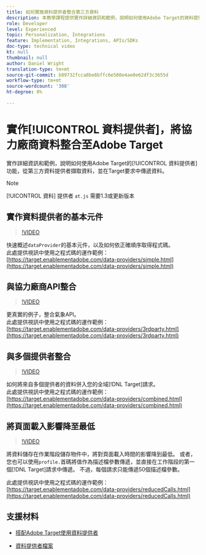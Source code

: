 ```yaml
---
title: 如何實施資料提供者整合第三方資料
description: 本教學課程提供實作詳細資訊和範例，說明如何使用Adobe Target的資料提供者功能從第三方資料提供者擷取資料，並在Target要求中傳遞資料。
role: Developer
level: Experienced
topic: Personalization, Integrations
feature: Implementation, Integrations, APIs/SDKs
doc-type: technical video
kt: null
thumbnail: null
author: Daniel Wright
translation-type: tm+mt
source-git-commit: b89732fcca0be8bffc6e580e4ae0e62df3c3655d
workflow-type: tm+mt
source-wordcount: '308'
ht-degree: 0%

---
```



# 實作[!UICONTROL 資料提供者]，將協力廠商資料整合至Adobe Target

實作詳細資訊和範例，說明如何使用Adobe Target的[!UICONTROL 資料提供者]功能，從第三方資料提供者擷取資料，並在Target要求中傳遞資料。

>[!NOTE]
>
>[!UICONTROL 資料] 提供者 `at.js` 需要1.3或更新版本

## 實作資料提供者的基本元件

>[!VIDEO](https://video.tv.adobe.com/v/22348/?quality=12)

快速概述`dataProvider`的基本元件，以及如何依正確順序取得程式碼。\
此處提供視訊中使用之程式碼的運作範例：
[https://target.enablementadobe.com/data-providers/simple.html](https://target.enablementadobe.com/data-providers/simple.html)

## 與協力廠商API整合

>[!VIDEO](https://video.tv.adobe.com/v/22345/)

更真實的例子，整合氣象API。\
此處提供視訊中使用之程式碼的運作範例：
[https://target.enablementadobe.com/data-providers/3rdparty.html](https://target.enablementadobe.com/data-providers/3rdparty.html)

## 與多個提供者整合

>[!VIDEO](https://video.tv.adobe.com/v/22346/)

如何將來自多個提供者的資料併入您的全域[!DNL Target]請求。\
此處提供視訊中使用之程式碼的運作範例：
[https://target.enablementadobe.com/data-providers/combined.html](https://target.enablementadobe.com/data-providers/combined.html)

## 將頁面載入影響降至最低

>[!VIDEO](https://video.tv.adobe.com/v/22347/)

將資料儲存在作業階段儲存物件中，將對頁面載入時間的影響降到最低。 或者，您也可以使用`profile.`首碼將值作為描述檔參數傳遞，並直接在工作階段的第一個[!DNL Target]請求中傳遞。 不過，每個請求只能傳遞50個描述檔參數。

此處提供視訊中使用之程式碼的運作範例：[https://target.enablementadobe.com/data-providers/reducedCalls.html](https://target.enablementadobe.com/data-providers/reducedCalls.html)

## 支援材料

* [搭配Adobe Target使用資料提供者](use-data-providers-to-integrate-third-party-data.md)

* [資料提供者檔案](https://docs.adobe.com/content/help/en/target/using/implement-target/client-side/functions-overview/targetgobalsettings.html#data-providers)